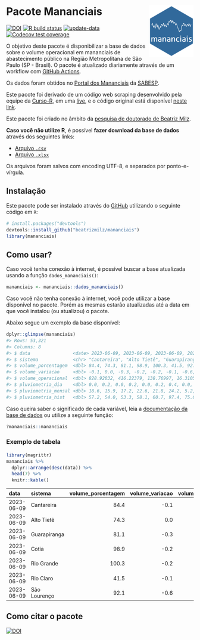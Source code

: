 
<!-- README.md is generated from README.Rmd. Please edit that file -->

# Pacote Mananciais <img src="man/figures/hexlogo.png" align="right" width = "120px"/>

<!-- badges: start -->

[![DOI](https://zenodo.org/badge/DOI/10.5281/zenodo.4733056.svg)](https://doi.org/10.5281/zenodo.4733056)
[![R build
status](https://github.com/beatrizmilz/mananciais/workflows/R-CMD-check/badge.svg)](https://github.com/beatrizmilz/mananciais/actions)
[![update-data](https://github.com/beatrizmilz/mananciais/actions/workflows/2-update_data.yaml/badge.svg)](https://github.com/beatrizmilz/mananciais/actions/workflows/2-update_data.yaml)
[![Codecov test
coverage](https://codecov.io/gh/beatrizmilz/mananciais/branch/master/graph/badge.svg)](https://codecov.io/gh/beatrizmilz/mananciais?branch=master)
<!-- badges: end -->

O objetivo deste pacote é disponibilizar a base de dados sobre o volume
operacional em mananciais de abastecimento público na Região
Metropolitana de São Paulo (SP - Brasil). O pacote é atualizado
diariamente através de um workflow com [GitHub
Actions](https://github.com/beatrizmilz/mananciais/actions).

Os dados foram obtidos no [Portal dos
Mananciais](http://mananciais.sabesp.com.br/Situacao) da
[SABESP](http://site.sabesp.com.br/site/Default.aspx).

Este pacote foi derivado de um código web scraping desenvolvido pela
equipe da [Curso-R](https://www.curso-r.com/), em uma
[live](https://youtu.be/jvZIxrMmOcQ), e o código original está
disponível [neste
link](https://github.com/curso-r/lives/blob/master/drafts/20200730_scraper_sabesp.R).

Este pacote foi criado no âmbito da [pesquisa de doutorado de Beatriz
Milz](https://beatrizmilz.github.io/tese/).

**Caso você não utilize R**, é possível **fazer download da base de
dados** através dos seguintes links:

- [Arquivo
  `.csv`](https://github.com/beatrizmilz/mananciais/raw/master/inst/extdata/mananciais.csv)
- [Arquivo
  `.xlsx`](https://github.com/beatrizmilz/mananciais/blob/master/inst/extdata/mananciais.xlsx?raw=true)

Os arquivos foram salvos com encoding UTF-8, e separados por
ponto-e-vírgula.

## Instalação

Este pacote pode ser instalado através do [GitHub](https://github.com/)
utilizando o seguinte código em `R`:

``` r
# install.packages("devtools")
devtools::install_github("beatrizmilz/mananciais")
library(mananciais)
```

## Como usar?

Caso você tenha conexão à internet, é possível buscar a base atualizada
usando a função `dados_mananciais()`:

``` r
mananciais <- mananciais::dados_mananciais() 
```

Caso você não tenha conexão à internet, você pode utilizar a base
disponível no pacote. Porém as mesmas estarão atualizadas até a data em
que você instalou (ou atualizou) o pacote.

Abaixo segue um exemplo da base disponível:

``` r
dplyr::glimpse(mananciais)
#> Rows: 53,321
#> Columns: 8
#> $ data                <date> 2023-06-09, 2023-06-09, 2023-06-09, 2023-06-09, 2…
#> $ sistema             <chr> "Cantareira", "Alto Tietê", "Guarapiranga", "Cotia…
#> $ volume_porcentagem  <dbl> 84.4, 74.3, 81.1, 98.9, 100.3, 41.5, 92.1, 84.5, 7…
#> $ volume_variacao     <dbl> -0.1, 0.0, -0.3, -0.2, -0.2, -0.1, -0.6, -0.1, -0.…
#> $ volume_operacional  <dbl> 828.92032, 416.22379, 138.76997, 16.31059, 112.564…
#> $ pluviometria_dia    <dbl> 0.0, 0.2, 0.0, 0.2, 0.0, 0.2, 0.4, 0.0, 0.1, 0.4, …
#> $ pluviometria_mensal <dbl> 18.6, 15.9, 17.2, 22.6, 21.8, 24.2, 5.2, 18.6, 15.…
#> $ pluviometria_hist   <dbl> 57.2, 54.0, 53.3, 58.1, 60.7, 97.4, 75.6, 57.2, 54…
```

Caso queira saber o significado de cada variável, leia a [documentação
da base de
dados](https://beatrizmilz.github.io/mananciais/reference/mananciais.html)
ou utilize a seguinte função:

``` r
?mananciais::mananciais
```

### Exemplo de tabela

``` r
library(magrittr)
mananciais %>% 
  dplyr::arrange(desc(data)) %>% 
  head(7) %>%
  knitr::kable()
```

| data       | sistema      | volume_porcentagem | volume_variacao | volume_operacional | pluviometria_dia | pluviometria_mensal | pluviometria_hist |
|:-----------|:-------------|-------------------:|----------------:|-------------------:|-----------------:|--------------------:|------------------:|
| 2023-06-09 | Cantareira   |               84.4 |            -0.1 |          828.92032 |              0.0 |                18.6 |              57.2 |
| 2023-06-09 | Alto Tietê   |               74.3 |             0.0 |          416.22379 |              0.2 |                15.9 |              54.0 |
| 2023-06-09 | Guarapiranga |               81.1 |            -0.3 |          138.76997 |              0.0 |                17.2 |              53.3 |
| 2023-06-09 | Cotia        |               98.9 |            -0.2 |           16.31059 |              0.2 |                22.6 |              58.1 |
| 2023-06-09 | Rio Grande   |              100.3 |            -0.2 |          112.56430 |              0.0 |                21.8 |              60.7 |
| 2023-06-09 | Rio Claro    |               41.5 |            -0.1 |            5.66770 |              0.2 |                24.2 |              97.4 |
| 2023-06-09 | São Lourenço |               92.1 |            -0.6 |           81.82091 |              0.4 |                 5.2 |              75.6 |

## Como citar o pacote

[![DOI](https://zenodo.org/badge/DOI/10.5281/zenodo.4733056.svg)](https://doi.org/10.5281/zenodo.4733056)
